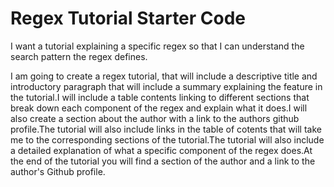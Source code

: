 # Regex Tutorial Starter Code

I want a tutorial explaining a specific regex so that I can understand the search pattern the regex defines.


I am going to create a regex tutorial, that will include a descriptive title and introductory paragraph that will include a summary explaining the feature in the tutorial.I will include a table contents linking to different sections that break down each component of the regex and explain what it does.I will also create a section about the author with a link to the authors github profile.The tutorial will also include links in the table of cotents that will take me to the corresponding sections of the tutorial.The tutorial will also include a detailed explanation of what a specific component of the regex does.At the end of the tutorial you will find a section of the author and a link to the author's Github profile.
